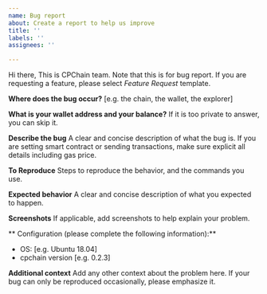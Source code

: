 ```yaml
---
name: Bug report
about: Create a report to help us improve
title: ''
labels: ''
assignees: ''

---
```


Hi there, 
This is CPChain team. Note that this is for bug report. If you are requesting a feature, please select *Feature Request* template. 

**Where does the bug occur?**
[e.g. the chain, the wallet, the explorer]

**What is your wallet address and your balance?**
If it is too private to answer, you can skip it. 

**Describe the bug**
A clear and concise description of what the bug is. 
If you are setting smart contract or sending transactions, make sure explicit all details including gas price. 

**To Reproduce**
Steps to reproduce the behavior, and the commands you use.

**Expected behavior**
A clear and concise description of what you expected to happen.

**Screenshots**
If applicable, add screenshots to help explain your problem.

** Configuration (please complete the following information):**
 - OS: [e.g. Ubuntu 18.04]
 - cpchain version [e.g. 0.2.3]


**Additional context**
Add any other context about the problem here.
If your bug can only be reproduced occasionally, please emphasize it.
